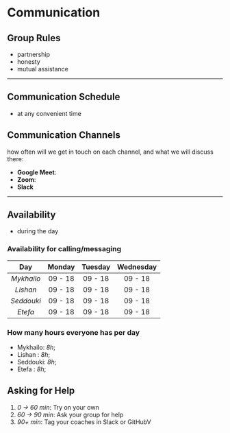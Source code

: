 # Communication

## Group Rules

- partnership
- honesty
- mutual assistance

---

## Communication Schedule

- at any convenient time

## Communication Channels

how often will we get in touch on each channel, and what we will discuss there:

- **Google Meet**:
- **Zoom**:
- **Slack**

---

## Availability

- during the day

### Availability for calling/messaging

|    Day     | Monday  | Tuesday | Wednesday |
| :--------: | :-----: | :-----: | :-------: |
| _Mykhailo_ | 09 - 18 | 09 - 18 |  09 - 18  |
|  _Lishan_  | 09 - 18 | 09 - 18 |  09 - 18  |
| _Seddouki_ | 09 - 18 | 09 - 18 |  09 - 18  |
|  _Etefa_   | 09 - 18 | 09 - 18 |  09 - 18  |

### How many hours everyone has per day

- Mykhailo: _8h_;
- Lishan : _8h_;
- Seddouki: _8h_;
- Etefa : _8h_;

## Asking for Help

1. _0 -> 60 min_: Try on your own
2. _60 -> 90 min_: Ask your group for help
3. _90+ min_: Tag your coaches in Slack or GitHubV

